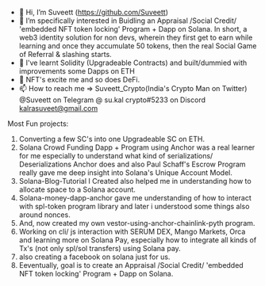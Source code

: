 - 👋 Hi, I’m Suveett (https://github.com/Suveett)
- 👀 I’m specifically interested in Buidling an Appraisal /Social Credit/ 'embedded NFT token locking' Program + Dapp on Solana. In short, a web3 identity solution for non devs, wherein they first get to earn while learning and once they accumulate 50 tokens, then the real Social Game of Referral & slashing starts.   
- 🌱 I've learnt Solidity (Upgradeable Contracts) and built/dummied with improvements some Dapps on ETH  
- 💞️ NFT's excite me and so does DeFi. 
- 📫 How to reach me => 
Suveett_Crypto(India's Crypto Man on Twitter)
@Suveett on Telegram 
@ su.kal crypto#5233 on Discord
kalrasuveet@gmail.com

Most Fun projects: 
1. Converting a few SC's into one Upgradeable SC on ETH. 
2. Solana Crowd Funding Dapp + Program using Anchor was a real learner for me especially to understand what kind of serializations/ Deserializations Anchor does and also Paul Schaff's Escrow Program really gave me deep insight into Solana's Unique Account Model. 
3. Solana-Blog-Tutorial I Created also helped me in understanding how to allocate space to a Solana account. 
4. Solana-money-dapp-anchor gave me understanding of how to interact with spl-token program library and later i understood some things also around nonces.
5. And, now created my own vestor-using-anchor-chainlink-pyth program.
6. Working on cli/ js interaction with SERUM DEX, Mango Markets, Orca and learning more on Solana Pay, especially how to integrate all kinds of Tx's (not only spl/sol transfers) using Solana pay.
7. also creating a facebook on solana just for us. 
8. Eeventually, goal is to create an Appraisal /Social Credit/ 'embedded NFT token locking' Program + Dapp on Solana.   
